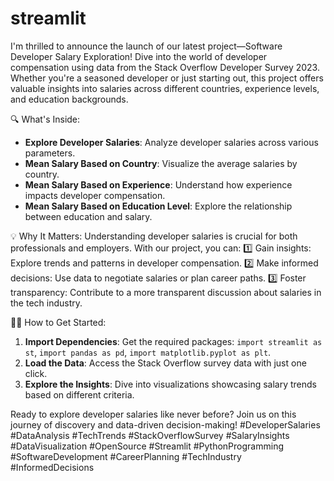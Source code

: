 # streamlit
I'm thrilled to announce the launch of our latest project—Software Developer Salary Exploration! Dive into the world of developer compensation using data from the Stack Overflow Developer Survey 2023. Whether you're a seasoned developer or just starting out, this project offers valuable insights into salaries across different countries, experience levels, and education backgrounds.

🔍 What's Inside:
- **Explore Developer Salaries**: Analyze developer salaries across various parameters.
- **Mean Salary Based on Country**: Visualize the average salaries by country.
- **Mean Salary Based on Experience**: Understand how experience impacts developer compensation.
- **Mean Salary Based on Education Level**: Explore the relationship between education and salary.

💡 Why It Matters:
Understanding developer salaries is crucial for both professionals and employers. With our project, you can:
1️⃣ Gain insights: Explore trends and patterns in developer compensation.
2️⃣ Make informed decisions: Use data to negotiate salaries or plan career paths.
3️⃣ Foster transparency: Contribute to a more transparent discussion about salaries in the tech industry.

👨‍💻 How to Get Started:
1. **Import Dependencies**: Get the required packages: `import streamlit as st`, `import pandas as pd`, `import matplotlib.pyplot as plt`.
2. **Load the Data**: Access the Stack Overflow survey data with just one click.
3. **Explore the Insights**: Dive into visualizations showcasing salary trends based on different criteria.

Ready to explore developer salaries like never before? Join us on this journey of discovery and data-driven decision-making!
#DeveloperSalaries #DataAnalysis #TechTrends #StackOverflowSurvey #SalaryInsights #DataVisualization #OpenSource #Streamlit #PythonProgramming #SoftwareDevelopment #CareerPlanning #TechIndustry #InformedDecisions
